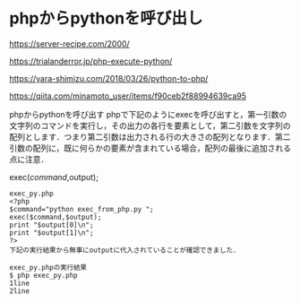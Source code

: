 # phpからpythonを呼び出し
https://server-recipe.com/2000/

https://trialanderror.jp/php-execute-python/

https://yara-shimizu.com/2018/03/26/python-to-php/

https://qiita.com/minamoto_user/items/f90ceb2f88994639ca95

phpからpythonを呼び出す
phpで下記のようにexecを呼び出すと，第一引数の文字列のコマンドを実行し，その出力の各行を要素として，第二引数を文字列の配列とします．つまり第二引数は出力される行の大きさの配列となります．第二引数の配列に，既に何らかの要素が含まれている場合，配列の最後に追加される点に注意．

exec($command,$output);
```
exec_py.php
<?php
$command="python exec_from_php.py ";
exec($command,$output);
print "$output[0]\n";
print "$output[1]\n";
?>
下記の実行結果から無事にoutputに代入されていることが確認できました．

exec_py.phpの実行結果
$ php exec_py.php 
1line
2line
```
